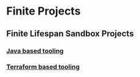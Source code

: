 # Finite Projects

## Finite Lifespan Sandbox Projects
### [Java based tooling](app/README.md)
### [Terraform based tooling](tf/README.md)